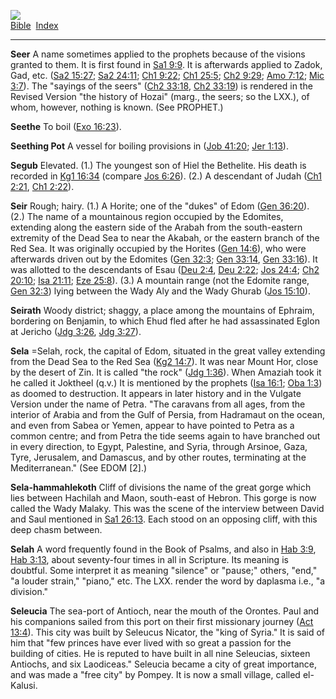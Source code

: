 [![](../../cdshop/ithlogo.png)](../../index)  
[Bible](../index)  [Index](index) 

------------------------------------------------------------------------

<span id="000">**Seer**</span> A name sometimes applied to the prophets
because of the visions granted to them. It is first found in [Sa1
9:9](../kjv/sa1009.htm#009). It is afterwards applied to Zadok, Gad,
etc. ([Sa2 15:27](../kjv/sa2015.htm#027); [Sa2
24:11](../kjv/sa2024.htm#011); [Ch1 9:22](../kjv/ch1009.htm#022); [Ch1
25:5](../kjv/ch1025.htm#005); [Ch2 9:29](../kjv/ch2009.htm#029); [Amo
7:12](../kjv/amo007.htm#012); [Mic 3:7](../kjv/mic003.htm#007)). The
"sayings of the seers" ([Ch2 33:18](../kjv/ch2033.htm#018), [Ch2
33:19](../kjv/ch2033.htm#019)) is rendered in the Revised Version "the
history of Hozai" (marg., the seers; so the LXX.), of whom, however,
nothing is known. (See PROPHET.)

<span id="001">**Seethe**</span> To boil ([Exo
16:23](../kjv/exo016.htm#023)).

<span id="002">**Seething Pot**</span> A vessel for boiling provisions
in ([Job 41:20](../kjv/job041.htm#020); [Jer
1:13](../kjv/jer001.htm#013)).

<span id="003">**Segub**</span> Elevated. (1.) The youngest son of Hiel
the Bethelite. His death is recorded in [Kg1
16:34](../kjv/kg1016.htm#034) (compare [Jos
6:26](../kjv/jos006.htm#026)). (2.) A descendant of Judah ([Ch1
2:21](../kjv/ch1002.htm#021), [Ch1 2:22](../kjv/ch1002.htm#022)).

<span id="004">**Seir**</span> Rough; hairy. (1.) A Horite; one of the
"dukes" of Edom ([Gen 36:20](../kjv/gen036.htm#020)). (2.) The name of a
mountainous region occupied by the Edomites, extending along the eastern
side of the Arabah from the south-eastern extremity of the Dead Sea to
near the Akabah, or the eastern branch of the Red Sea. It was originally
occupied by the Horites ([Gen 14:6](../kjv/gen014.htm#006)), who were
afterwards driven out by the Edomites ([Gen
32:3](../kjv/gen032.htm#003); [Gen 33:14](../kjv/gen033.htm#014), [Gen
33:16](../kjv/gen033.htm#016)). It was allotted to the descendants of
Esau ([Deu 2:4](../kjv/deu002.htm#004), [Deu
2:22](../kjv/deu002.htm#022); [Jos 24:4](../kjv/jos024.htm#004); [Ch2
20:10](../kjv/ch2020.htm#010); [Isa 21:11](../kjv/isa021.htm#011); [Eze
25:8](../kjv/eze025.htm#008)). (3.) A mountain range (not the Edomite
range, [Gen 32:3](../kjv/gen032.htm#003)) lying between the Wady Aly and
the Wady Ghurab ([Jos 15:10](../kjv/jos015.htm#010)).

<span id="005">**Seirath**</span> Woody district; shaggy, a place among
the mountains of Ephraim, bordering on Benjamin, to which Ehud fled
after he had assassinated Eglon at Jericho ([Jdg
3:26](../kjv/jdg003.htm#026), [Jdg 3:27](../kjv/jdg003.htm#027)).

<span id="006">**Sela**</span> =Selah, rock, the capital of Edom,
situated in the great valley extending from the Dead Sea to the Red Sea
([Kg2 14:7](../kjv/kg2014.htm#007)). It was near Mount Hor, close by the
desert of Zin. It is called "the rock" ([Jdg
1:36](../kjv/jdg001.htm#036)). When Amaziah took it he called it
Joktheel (q.v.) It is mentioned by the prophets ([Isa
16:1](../kjv/isa016.htm#001); [Oba 1:3](../kjv/oba001.htm#003)) as
doomed to destruction. It appears in later history and in the Vulgate
Version under the name of Petra. "The caravans from all ages, from the
interior of Arabia and from the Gulf of Persia, from Hadramaut on the
ocean, and even from Sabea or Yemen, appear to have pointed to Petra as
a common centre; and from Petra the tide seems again to have branched
out in every direction, to Egypt, Palestine, and Syria, through Arsinoe,
Gaza, Tyre, Jerusalem, and Damascus, and by other routes, terminating at
the Mediterranean." (See EDOM \[2\].)

<span id="007">**Sela-hammahlekoth**</span> Cliff of divisions the name
of the great gorge which lies between Hachilah and Maon, south-east of
Hebron. This gorge is now called the Wady Malaky. This was the scene of
the interview between David and Saul mentioned in [Sa1
26:13](../kjv/sa1026.htm#013). Each stood on an opposing cliff, with
this deep chasm between.

<span id="008">**Selah**</span> A word frequently found in the Book of
Psalms, and also in [Hab 3:9](../kjv/hab003.htm#009), [Hab
3:13](../kjv/hab003.htm#013), about seventy-four times in all in
Scripture. Its meaning is doubtful. Some interpret it as meaning
"silence" or "pause;" others, "end," "a louder strain," "piano," etc.
The LXX. render the word by daplasma i.e., "a division."

<span id="009">**Seleucia**</span> The sea-port of Antioch, near the
mouth of the Orontes. Paul and his companions sailed from this port on
their first missionary journey ([Act 13:4](../kjv/act013.htm#004)). This
city was built by Seleucus Nicator, the "king of Syria." It is said of
him that "few princes have ever lived with so great a passion for the
building of cities. He is reputed to have built in all nine Seleucias,
sixteen Antiochs, and six Laodiceas." Seleucia became a city of great
importance, and was made a "free city" by Pompey. It is now a small
village, called el-Kalusi.
